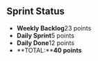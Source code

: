 ## Sprint Status
-   **Weekly Backlog**23 points
-   **Daily Sprint**5 points
-   **Daily Done**12 points
-   **TOTAL:****40 points**